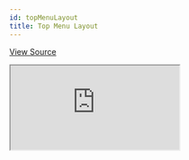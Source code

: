 ```yaml
---
id: topMenuLayout
title: Top Menu Layout
---
```


[View Source](https://github.com/pankod/refine/tree/master/examples/customization/topMenuLayout)

<iframe src="https://codesandbox.io/embed/refine-top-menu-layout-example-yb9r8?autoresize=1&fontsize=14&theme=dark&view=preview"
    style={{width: "100%", height:"80vh", border: "0px", borderRadius: "8px", overflow:"hidden"}}
    title="refine-top-menu-layout-example"
    allow="accelerometer; ambient-light-sensor; camera; encrypted-media; geolocation; gyroscope; hid; microphone; midi; payment; usb; vr; xr-spatial-tracking"
    sandbox="allow-forms allow-modals allow-popups allow-presentation allow-same-origin allow-scripts"
></iframe>